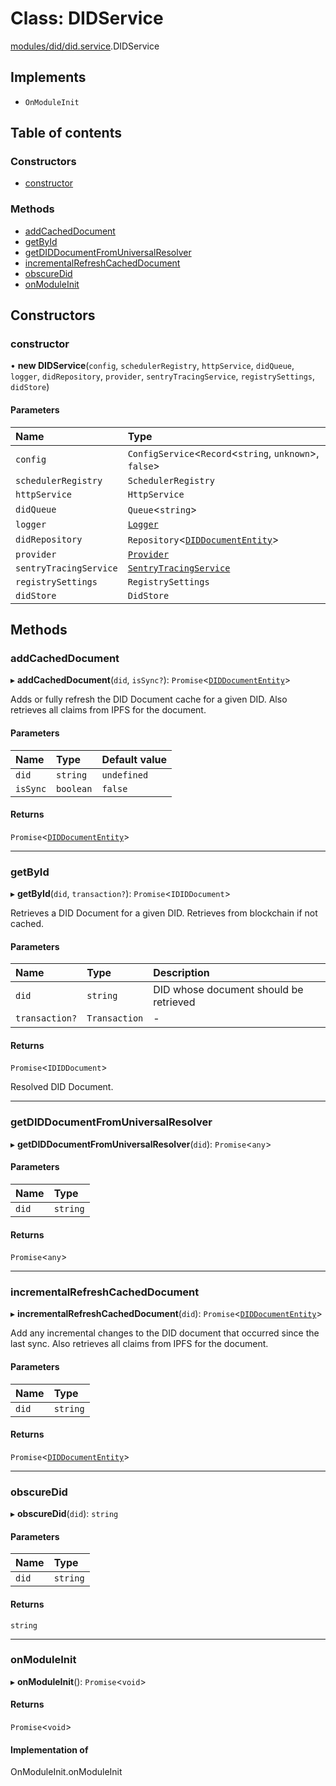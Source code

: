 # Class: DIDService

[modules/did/did.service](../modules/modules_did_did_service.md).DIDService

## Implements

- `OnModuleInit`

## Table of contents

### Constructors

- [constructor](modules_did_did_service.DIDService.md#constructor)

### Methods

- [addCachedDocument](modules_did_did_service.DIDService.md#addcacheddocument)
- [getById](modules_did_did_service.DIDService.md#getbyid)
- [getDIDDocumentFromUniversalResolver](modules_did_did_service.DIDService.md#getdiddocumentfromuniversalresolver)
- [incrementalRefreshCachedDocument](modules_did_did_service.DIDService.md#incrementalrefreshcacheddocument)
- [obscureDid](modules_did_did_service.DIDService.md#obscuredid)
- [onModuleInit](modules_did_did_service.DIDService.md#onmoduleinit)

## Constructors

### constructor

• **new DIDService**(`config`, `schedulerRegistry`, `httpService`, `didQueue`, `logger`, `didRepository`, `provider`, `sentryTracingService`, `registrySettings`, `didStore`)

#### Parameters

| Name | Type |
| :------ | :------ |
| `config` | `ConfigService`<`Record`<`string`, `unknown`\>, ``false``\> |
| `schedulerRegistry` | `SchedulerRegistry` |
| `httpService` | `HttpService` |
| `didQueue` | `Queue`<`string`\> |
| `logger` | [`Logger`](modules_logger_logger_service.Logger.md) |
| `didRepository` | `Repository`<[`DIDDocumentEntity`](modules_did_did_entity.DIDDocumentEntity.md)\> |
| `provider` | [`Provider`](common_provider.Provider.md) |
| `sentryTracingService` | [`SentryTracingService`](modules_sentry_sentry_tracing_service.SentryTracingService.md) |
| `registrySettings` | `RegistrySettings` |
| `didStore` | `DidStore` |

## Methods

### addCachedDocument

▸ **addCachedDocument**(`did`, `isSync?`): `Promise`<[`DIDDocumentEntity`](modules_did_did_entity.DIDDocumentEntity.md)\>

Adds or fully refresh the DID Document cache for a given DID.
Also retrieves all claims from IPFS for the document.

#### Parameters

| Name | Type | Default value |
| :------ | :------ | :------ |
| `did` | `string` | `undefined` |
| `isSync` | `boolean` | `false` |

#### Returns

`Promise`<[`DIDDocumentEntity`](modules_did_did_entity.DIDDocumentEntity.md)\>

___

### getById

▸ **getById**(`did`, `transaction?`): `Promise`<`IDIDDocument`\>

Retrieves a DID Document for a given DID. Retrieves from blockchain if not cached.

#### Parameters

| Name | Type | Description |
| :------ | :------ | :------ |
| `did` | `string` | DID whose document should be retrieved |
| `transaction?` | `Transaction` | - |

#### Returns

`Promise`<`IDIDDocument`\>

Resolved DID Document.

___

### getDIDDocumentFromUniversalResolver

▸ **getDIDDocumentFromUniversalResolver**(`did`): `Promise`<`any`\>

#### Parameters

| Name | Type |
| :------ | :------ |
| `did` | `string` |

#### Returns

`Promise`<`any`\>

___

### incrementalRefreshCachedDocument

▸ **incrementalRefreshCachedDocument**(`did`): `Promise`<[`DIDDocumentEntity`](modules_did_did_entity.DIDDocumentEntity.md)\>

Add any incremental changes to the DID document that occurred since the last sync.
Also retrieves all claims from IPFS for the document.

#### Parameters

| Name | Type |
| :------ | :------ |
| `did` | `string` |

#### Returns

`Promise`<[`DIDDocumentEntity`](modules_did_did_entity.DIDDocumentEntity.md)\>

___

### obscureDid

▸ **obscureDid**(`did`): `string`

#### Parameters

| Name | Type |
| :------ | :------ |
| `did` | `string` |

#### Returns

`string`

___

### onModuleInit

▸ **onModuleInit**(): `Promise`<`void`\>

#### Returns

`Promise`<`void`\>

#### Implementation of

OnModuleInit.onModuleInit
